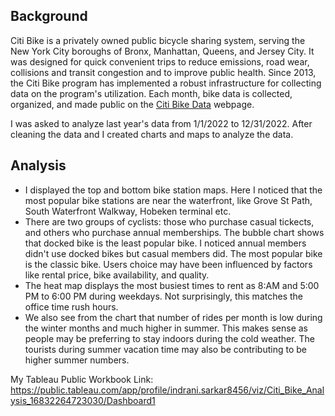 ## Background
Citi Bike is a privately owned public bicycle sharing system, serving the New York City boroughs of Bronx, Manhattan, Queens, and Jersey City. It was designed for quick convenient trips to reduce emissions, road wear, collisions and transit congestion and to improve public health.
Since 2013, the Citi Bike program has implemented a robust infrastructure for collecting data on the program's utilization. Each month, bike data is collected, organized, and made public on the <a href="https://citibikenyc.com/system-data">Citi Bike Data</a> webpage. 

I was asked to analyze last year's data from 1/1/2022 to 12/31/2022. After cleaning the data and I created charts and maps to analyze the data.

## Analysis
- I displayed the top and bottom bike station maps. Here I noticed that the most popular bike stations are near the waterfront, like Grove St Path, South Waterfront Walkway, Hobeken terminal etc.
- There are two groups of cyclists: those who purchase casual tickects, and others who purchase annual memberships. The bubble chart shows that docked bike is the least popular bike. I noticed annual members didn't use docked bikes but casual members did. The most popular bike is the classic bike. Users choice may have been influenced by factors like rental price, bike availability, and quality.
- The heat map displays the most busiest times to rent as 8:AM and 5:00 PM to 6:00 PM during weekdays. Not surprisingly, this matches the office time rush hours.
- We also see from the chart that number of rides per month is low during the winter months and much higher in summer. This makes sense as people may be preferring to stay indoors during the cold weather. The tourists during summer vacation time may also be contributing to be higher summer numbers.


My Tableau Public Workbook Link:
https://public.tableau.com/app/profile/indrani.sarkar8456/viz/Citi_Bike_Analysis_16832264723030/Dashboard1
